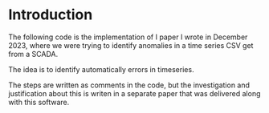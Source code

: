# Introduction

The following code is the implementation of I paper I wrote in December 2023,
where we were trying to identify anomalies in a time series CSV get from a
SCADA.

The idea is to identify automatically errors in timeseries.

The steps are written as comments in the code, but the investigation and
justification about this is writen in a separate paper that was delivered
along with this software.
